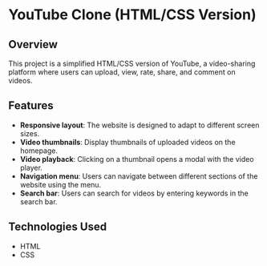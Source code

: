 # YouTube Clone (HTML/CSS Version)

## Overview
This project is a simplified HTML/CSS version of YouTube, a video-sharing platform where users can upload, view, rate, share, and comment on videos.

## Features
- **Responsive layout**: The website is designed to adapt to different screen sizes.
- **Video thumbnails**: Display thumbnails of uploaded videos on the homepage.
- **Video playback**: Clicking on a thumbnail opens a modal with the video player.
- **Navigation menu**: Users can navigate between different sections of the website using the menu.
- **Search bar**: Users can search for videos by entering keywords in the search bar.

## Technologies Used
- HTML
- CSS
